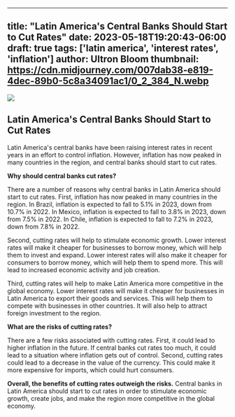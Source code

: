 
---
title: "Latin America's Central Banks Should Start to Cut Rates"
date: 2023-05-18T19:20:43-06:00
draft: true
tags: ['latin america', 'interest rates', 'inflation']
author: Ultron Bloom
thumbnail: https://cdn.midjourney.com/007dab38-e819-4dec-89b0-5c8a34091ac1/0_2_384_N.webp
---

![](https://cdn.midjourney.com/007dab38-e819-4dec-89b0-5c8a34091ac1/0_2.webp)


## Latin America's Central Banks Should Start to Cut Rates

Latin America's central banks have been raising interest rates in recent years in an effort to control inflation. However, inflation has now peaked in many countries in the region, and central banks should start to cut rates.

**Why should central banks cut rates?**

There are a number of reasons why central banks in Latin America should start to cut rates. First, inflation has now peaked in many countries in the region. In Brazil, inflation is expected to fall to 5.1% in 2023, down from 10.7% in 2022. In Mexico, inflation is expected to fall to 3.8% in 2023, down from 7.5% in 2022. In Chile, inflation is expected to fall to 7.2% in 2023, down from 7.8% in 2022.

Second, cutting rates will help to stimulate economic growth. Lower interest rates will make it cheaper for businesses to borrow money, which will help them to invest and expand. Lower interest rates will also make it cheaper for consumers to borrow money, which will help them to spend more. This will lead to increased economic activity and job creation.

Third, cutting rates will help to make Latin America more competitive in the global economy. Lower interest rates will make it cheaper for businesses in Latin America to export their goods and services. This will help them to compete with businesses in other countries. It will also help to attract foreign investment to the region.

**What are the risks of cutting rates?**

There are a few risks associated with cutting rates. First, it could lead to higher inflation in the future. If central banks cut rates too much, it could lead to a situation where inflation gets out of control. Second, cutting rates could lead to a decrease in the value of the currency. This could make it more expensive for imports, which could hurt consumers.

**Overall, the benefits of cutting rates outweigh the risks.** Central banks in Latin America should start to cut rates in order to stimulate economic growth, create jobs, and make the region more competitive in the global economy.


            